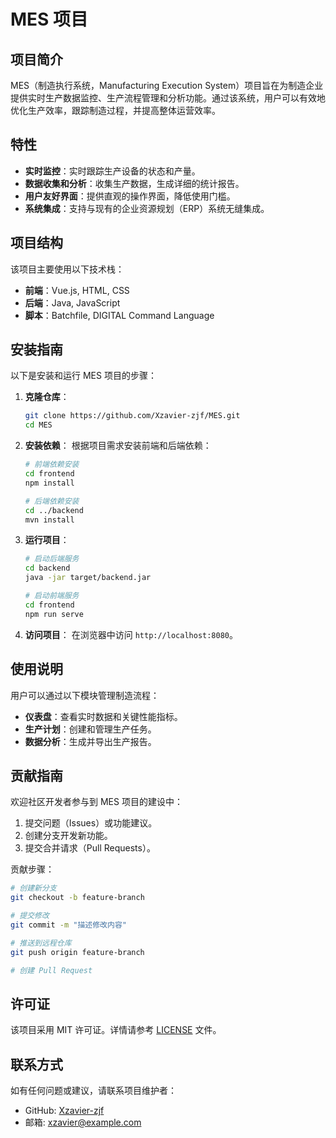 # MES 项目

## 项目简介
MES（制造执行系统，Manufacturing Execution System）项目旨在为制造企业提供实时生产数据监控、生产流程管理和分析功能。通过该系统，用户可以有效地优化生产效率，跟踪制造过程，并提高整体运营效率。

## 特性
- **实时监控**：实时跟踪生产设备的状态和产量。
- **数据收集和分析**：收集生产数据，生成详细的统计报告。
- **用户友好界面**：提供直观的操作界面，降低使用门槛。
- **系统集成**：支持与现有的企业资源规划（ERP）系统无缝集成。

## 项目结构
该项目主要使用以下技术栈：
- **前端**：Vue.js, HTML, CSS
- **后端**：Java, JavaScript
- **脚本**：Batchfile, DIGITAL Command Language

## 安装指南
以下是安装和运行 MES 项目的步骤：

1. **克隆仓库**：
   ```bash
   git clone https://github.com/Xzavier-zjf/MES.git
   cd MES
   ```

2. **安装依赖**：
   根据项目需求安装前端和后端依赖：
   ```bash
   # 前端依赖安装
   cd frontend
   npm install

   # 后端依赖安装
   cd ../backend
   mvn install
   ```

3. **运行项目**：
   ```bash
   # 启动后端服务
   cd backend
   java -jar target/backend.jar

   # 启动前端服务
   cd frontend
   npm run serve
   ```

4. **访问项目**：
   在浏览器中访问 `http://localhost:8080`。

## 使用说明
用户可以通过以下模块管理制造流程：
- **仪表盘**：查看实时数据和关键性能指标。
- **生产计划**：创建和管理生产任务。
- **数据分析**：生成并导出生产报告。

## 贡献指南
欢迎社区开发者参与到 MES 项目的建设中：
1. 提交问题（Issues）或功能建议。
2. 创建分支开发新功能。
3. 提交合并请求（Pull Requests）。

贡献步骤：
```bash
# 创建新分支
git checkout -b feature-branch

# 提交修改
git commit -m "描述修改内容"

# 推送到远程仓库
git push origin feature-branch

# 创建 Pull Request
```

## 许可证
该项目采用 MIT 许可证。详情请参考 [LICENSE](./LICENSE) 文件。

## 联系方式
如有任何问题或建议，请联系项目维护者：
- GitHub: [Xzavier-zjf](https://github.com/Xzavier-zjf)
- 邮箱: xzavier@example.com